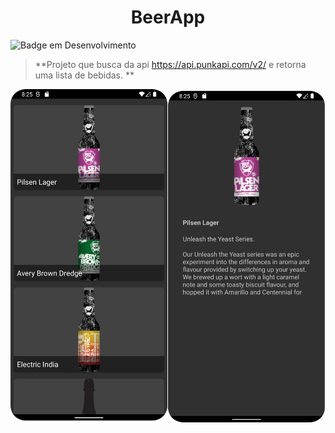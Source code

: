 <h1 align="center"> BeerApp </h1>

![Badge em Desenvolvimento](http://img.shields.io/static/v1?label=STATUS&message=FINALIZADO&color=RED&style=for-the-badge)

> **Projeto que busca da api https://api.punkapi.com/v2/ e retorna uma lista de bebidas. **

<a href="#backers" alt="sponsors on Open Collective"><img src="https://github.com/mauriciolb87/BeerApp/blob/master/print.png" /></a>
